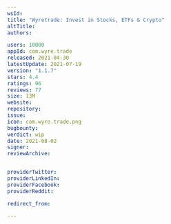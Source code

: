 ```yaml
---
wsId: 
title: "Wyretrade: Invest in Stocks, ETFs & Crypto"
altTitle: 
authors:

users: 10000
appId: com.wyre.trade
released: 2021-04-30
latestUpdate: 2021-07-19
version: "1.1.7"
stars: 4.4
ratings: 96
reviews: 77
size: 13M
website: 
repository: 
issue: 
icon: com.wyre.trade.png
bugbounty: 
verdict: wip
date: 2021-08-02
signer: 
reviewArchive:


providerTwitter: 
providerLinkedIn: 
providerFacebook: 
providerReddit: 

redirect_from:

---
```



